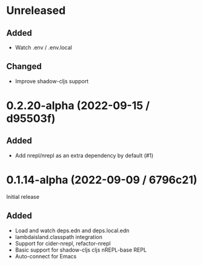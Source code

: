 # Unreleased

## Added

- Watch .env / .env.local

## Changed

- Improve shadow-cljs support

# 0.2.20-alpha (2022-09-15 / d95503f)

## Added
- Add nrepl/nrepl as an extra dependency by default (#1)

# 0.1.14-alpha (2022-09-09 / 6796c21)

Initial release

## Added

- Load and watch deps.edn and deps.local.edn
- lambdaisland.classpath integration
- Support for cider-nrepl, refactor-nrepl
- Basic support for shadow-cljs cljs nREPL-base REPL
- Auto-connect for Emacs
